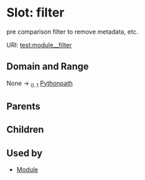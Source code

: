 
# Slot: filter


pre comparison filter to remove metadata, etc.

URI: [test:module__filter](https://linkml.org/testing/module__filter)


## Domain and Range

None &#8594;  <sub>0..1</sub> [Pythonpath](types/Pythonpath.md)

## Parents


## Children


## Used by

 * [Module](Module.md)
